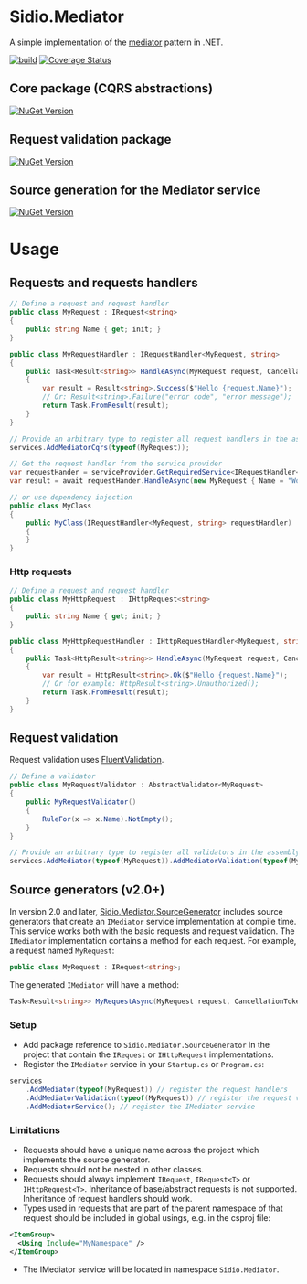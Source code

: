 # Sidio.Mediator
A simple implementation of the [mediator](https://en.wikipedia.org/wiki/Mediator_pattern) pattern in .NET.

[![build](https://github.com/marthijn/Sidio.Mediator/actions/workflows/build.yml/badge.svg)](https://github.com/marthijn/Sidio.Mediator/actions/workflows/build.yml)
[![Coverage Status](https://coveralls.io/repos/github/marthijn/Sidio.Mediator/badge.svg?branch=main)](https://coveralls.io/github/marthijn/Sidio.Mediator?branch=main)

## Core package (CQRS abstractions)
[![NuGet Version](https://img.shields.io/nuget/v/Sidio.Mediator)](https://www.nuget.org/packages/Sidio.Mediator/)

## Request validation package
[![NuGet Version](https://img.shields.io/nuget/v/Sidio.Mediator.Validation)](https://www.nuget.org/packages/Sidio.Mediator.Validation/)

## Source generation for the Mediator service
[![NuGet Version](https://img.shields.io/nuget/v/Sidio.Mediator.SourceGenerator)](https://www.nuget.org/packages/Sidio.Mediator.SourceGenerator/)

# Usage
## Requests and requests handlers
```csharp
// Define a request and request handler
public class MyRequest : IRequest<string>
{
    public string Name { get; init; }
}

public class MyRequestHandler : IRequestHandler<MyRequest, string>
{
    public Task<Result<string>> HandleAsync(MyRequest request, CancellationToken cancellationToken = default)
    {
        var result = Result<string>.Success($"Hello {request.Name}");
        // Or: Result<string>.Failure("error code", "error message");
        return Task.FromResult(result);
    }
}

// Provide an arbitrary type to register all request handlers in the assembly of the type:
services.AddMediatorCqrs(typeof(MyRequest));

// Get the request handler from the service provider
var requestHander = serviceProvider.GetRequiredService<IRequestHandler<MyRequest, string>>();
var result = await requestHander.HandleAsync(new MyRequest { Name = "World" });

// or use dependency injection
public class MyClass
{
    public MyClass(IRequestHandler<MyRequest, string> requestHandler)
    {
    }
}
```

### Http requests
```csharp
// Define a request and request handler
public class MyHttpRequest : IHttpRequest<string>
{
    public string Name { get; init; }
}

public class MyHttpRequestHandler : IHttpRequestHandler<MyRequest, string>
{
    public Task<HttpResult<string>> HandleAsync(MyRequest request, CancellationToken cancellationToken = default)
    {
        var result = HttpResult<string>.Ok($"Hello {request.Name}");
        // Or for example: HttpResult<string>.Unauthorized();
        return Task.FromResult(result);
    }
}
```

## Request validation
Request validation uses [FluentValidation](https://docs.fluentvalidation.net/).

```csharp
// Define a validator
public class MyRequestValidator : AbstractValidator<MyRequest>
{
    public MyRequestValidator()
    {
        RuleFor(x => x.Name).NotEmpty();
    }
}

// Provide an arbitrary type to register all validators in the assembly of the type:
services.AddMediator(typeof(MyRequest)).AddMediatorValidation(typeof(MyRequest));
```

## Source generators (v2.0+)
In version 2.0 and later, [Sidio.Mediator.SourceGenerator](https://www.nuget.org/packages/Sidio.Mediator.SourceGenerator/) includes source generators that create an `IMediator` service implementation at 
compile time. This service works both with the basic requests and request validation.
The `IMediator` implementation contains a method for each request. For example, a request named `MyRequest`:
```csharp
public class MyRequest : IRequest<string>;
```
The generated `IMediator` will have a method:
```csharp
Task<Result<string>> MyRequestAsync(MyRequest request, CancellationToken cancellationToken = default);
```

### Setup
- Add package reference to `Sidio.Mediator.SourceGenerator` in the project that contain the `IRequest` or `IHttpRequest` implementations.
- Register the `IMediator` service in your `Startup.cs` or `Program.cs`:

```csharp
services
    .AddMediator(typeof(MyRequest)) // register the request handlers
    .AddMediatorValidation(typeof(MyRequest)) // register the request validators
    .AddMediatorService(); // register the IMediator service
```

### Limitations
- Requests should have a unique name across the project which implements the source generator.
- Requests should not be nested in other classes.
- Requests should always implement `IRequest`, `IRequest<T>` or `IHttpRequest<T>`. Inheritance of base/abstract requests is not supported. Inheritance of request handlers should work.
- Types used in requests that are part of the parent namespace of that request should be included in global usings, e.g. in the csproj file:
```xml
<ItemGroup>
  <Using Include="MyNamespace" />
</ItemGroup>
```
- The IMediator service will be located in namespace `Sidio.Mediator`.